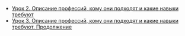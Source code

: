 * [Урок 2. Описание профессий, кому они подходят и какие навыки требуют](https://youtu.be/QFCC0F4RfhE)
* [Урок 3. Описание профессий, кому они подходят и какие навыки требуют. Продолжение](https://youtu.be/Lmc6joF3DzA)
